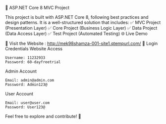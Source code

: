 📌 ASP.NET Core 8 MVC Project

This project is built with ASP.NET Core 8, following best practices and design patterns. It is a well-structured solution that includes:
✅ MVC Project (Presentation Layer)
✅ Core Project (Business Logic Layer)
✅ Data Project (Data Access Layer)
✅ Test Project (Automated Testing)
🌐 Live Demo

🔗 Visit the Website : http://mek98shamza-001-site1.qtempurl.com/
🔑 Login Credentials
Website Access

    Username: 11232933
    Password: 60-dayfreetrial

Admin Account

    Email: admin@admin.com
    Password: Admin123@

User Account

    Email: user@user.com
    Password: User123@

Feel free to explore and contribute! 🚀
